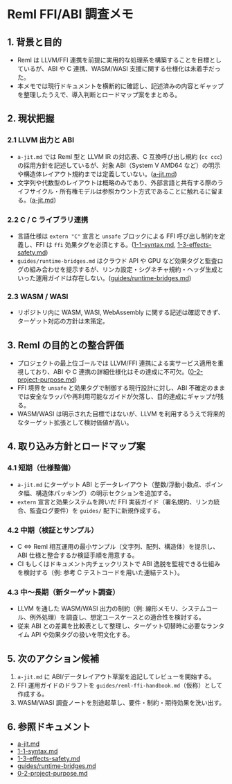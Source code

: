 # Reml FFI/ABI 調査メモ

## 1. 背景と目的
- Reml は LLVM/FFI 連携を前提に実用的な処理系を構築することを目標としているが、ABI や C 連携、WASM/WASI 支援に関する仕様化は未着手だった。
- 本メモでは現行ドキュメントを横断的に確認し、記述済みの内容とギャップを整理したうえで、導入判断とロードマップ案をまとめる。

## 2. 現状把握
### 2.1 LLVM 出力と ABI
- `a-jit.md` では Reml 型と LLVM IR の対応表、C 互換呼び出し規約 (`cc ccc`) の採用方針を記述しているが、対象 ABI（System V AMD64 など）の明示や構造体レイアウト規約までは定義していない。([a-jit.md](../a-jit.md#L130))
- 文字列や代数型のレイアウトは概略のみであり、外部言語と共有する際のライフサイクル・所有権モデルは参照カウント方式であることに触れるに留まる。([a-jit.md](../a-jit.md#L143))

### 2.2 C / C ライブラリ連携
- 言語仕様は `extern "C"` 宣言と `unsafe` ブロックによる FFI 呼び出し制約を定義し、FFI は `ffi` 効果タグを必須とする。([1-1-syntax.md](../1-1-syntax.md#L128), [1-3-effects-safety.md](../1-3-effects-safety.md#L95))
- `guides/runtime-bridges.md` はクラウド API や GPU など効果タグと監査ログの組み合わせを提示するが、リンカ設定・シグネチャ規約・ヘッダ生成といった運用ガイドは存在しない。([guides/runtime-bridges.md](../guides/runtime-bridges.md#L5))

### 2.3 WASM / WASI
- リポジトリ内に WASM, WASI, WebAssembly に関する記述は確認できず、ターゲット対応の方針は未策定。

## 3. Reml の目的との整合評価
- プロジェクトの最上位ゴールでは LLVM/FFI 連携による実サービス適用を重視しており、ABI や C 連携の詳細仕様化はその達成に不可欠。([0-2-project-purpose.md](../0-2-project-purpose.md#L7))
- FFI 境界を `unsafe` と効果タグで制御する現行設計に対し、ABI 不確定のままでは安全なラッパや再利用可能なガイドが欠落し、目的達成にギャップが残る。
- WASM/WASI は明示された目標ではないが、LLVM を利用するうえで将来的なターゲット拡張として検討価値が高い。

## 4. 取り込み方針とロードマップ案
### 4.1 短期（仕様整備）
- `a-jit.md` にターゲット ABI とデータレイアウト（整数/浮動小数点、ポインタ幅、構造体パッキング）の明示セクションを追加する。
- `extern` 宣言と効果システムを跨いだ FFI 実装ガイド（署名規約、リンカ統合、監査ログ要件）を `guides/` 配下に新規作成する。

### 4.2 中期（検証とサンプル）
- C ⇔ Reml 相互運用の最小サンプル（文字列、配列、構造体）を提示し、ABI 仕様と整合するか検証手順を用意する。
- CI もしくはドキュメント内チェックリストで ABI 逸脱を監視できる仕組みを検討する（例: 参考 C テストコードを用いた連結テスト）。

### 4.3 中〜長期（新ターゲット調査）
- LLVM を通した WASM/WASI 出力の制約（例: 線形メモリ、システムコール、例外処理）を調査し、想定ユースケースとの適合性を検討する。
- 従来 ABI との差異を比較表として整理し、ターゲット切替時に必要なランタイム API や効果タグの扱いを明文化する。

## 5. 次のアクション候補
1. `a-jit.md` に ABI/データレイアウト草案を追記してレビューを開始する。
2. FFI 運用ガイドのドラフトを `guides/reml-ffi-handbook.md`（仮称）として作成する。
3. WASM/WASI 調査ノートを別途起草し、要件・制約・期待効果を洗い出す。

## 6. 参照ドキュメント
- [a-jit.md](../a-jit.md)
- [1-1-syntax.md](../1-1-syntax.md)
- [1-3-effects-safety.md](../1-3-effects-safety.md)
- [guides/runtime-bridges.md](../guides/runtime-bridges.md)
- [0-2-project-purpose.md](../0-2-project-purpose.md)
